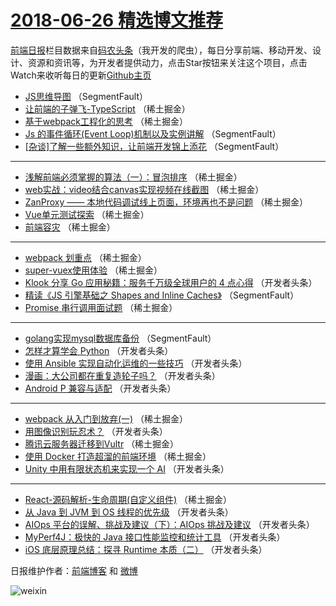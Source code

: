# [2018-06-26 精选博文推荐](http://hao.caibaojian.com/date/2018/06/26)

[前端日报](http://caibaojian.com/c/news)栏目数据来自[码农头条](http://hao.caibaojian.com/)（我开发的爬虫），每日分享前端、移动开发、设计、资源和资讯等，为开发者提供动力，点击Star按钮来关注这个项目，点击Watch来收听每日的更新[Github主页](https://github.com/kujian/frontendDaily)
* [JS思维导图](http://hao.caibaojian.com/78543.html) （SegmentFault）
* [让前端的子弹飞-TypeScript](http://hao.caibaojian.com/78518.html) （稀土掘金）
* [基于webpack工程化的思考](http://hao.caibaojian.com/78516.html) （稀土掘金）
* [Js 的事件循环(Event Loop)机制以及实例讲解](http://hao.caibaojian.com/78544.html) （SegmentFault）
* [[杂谈]了解一些额外知识，让前端开发锦上添花](http://hao.caibaojian.com/78542.html) （SegmentFault）

***
* [浅解前端必须掌握的算法（一）：冒泡排序](http://hao.caibaojian.com/78519.html) （稀土掘金）
* [web实战：video结合canvas实现视频在线截图](http://hao.caibaojian.com/78514.html) （稀土掘金）
* [ZanProxy —— 本地代码调试线上页面，环境再也不是问题](http://hao.caibaojian.com/78517.html) （稀土掘金）
* [Vue单元测试探索](http://hao.caibaojian.com/78511.html) （稀土掘金）
* [前端容灾](http://hao.caibaojian.com/78515.html) （稀土掘金）

***
* [webpack 划重点](http://hao.caibaojian.com/78507.html) （稀土掘金）
* [super-vuex使用体验](http://hao.caibaojian.com/78512.html) （稀土掘金）
* [Klook 分享 Go 应用秘籍：服务千万级全球用户的 4 点心得](http://hao.caibaojian.com/78559.html) （开发者头条）
* [精读《JS 引擎基础之 Shapes and Inline Caches》](http://hao.caibaojian.com/78541.html) （SegmentFault）
* [Promise 串行调用面试题](http://hao.caibaojian.com/78510.html) （稀土掘金）

***
* [golang实现mysql数据库备份](http://hao.caibaojian.com/78540.html) （SegmentFault）
* [怎样才算学会 Python](http://hao.caibaojian.com/78551.html) （开发者头条）
* [使用 Ansible 实现自动化运维的一些技巧](http://hao.caibaojian.com/78552.html) （开发者头条）
* [漫画：大公司都在重复造轮子吗？](http://hao.caibaojian.com/78553.html) （开发者头条）
* [Android P 兼容与适配](http://hao.caibaojian.com/78564.html) （开发者头条）

***
* [webpack 从入门到放弃(一)](http://hao.caibaojian.com/78506.html) （稀土掘金）
* [用图像识别玩忍术？](http://hao.caibaojian.com/78558.html) （开发者头条）
* [腾讯云服务器迁移到Vultr](http://hao.caibaojian.com/78521.html) （稀土掘金）
* [使用 Docker 打造超溜的前端环境](http://hao.caibaojian.com/78522.html) （稀土掘金）
* [Unity 中用有限状态机来实现一个 AI](http://hao.caibaojian.com/78561.html) （开发者头条）

***
* [React-源码解析-生命周期(自定义组件)](http://hao.caibaojian.com/78513.html) （稀土掘金）
* [从 Java 到 JVM 到 OS 线程的优先级](http://hao.caibaojian.com/78562.html) （开发者头条）
* [AIOps 平台的误解、挑战及建议（下）：AIOps 挑战及建议](http://hao.caibaojian.com/78563.html) （开发者头条）
* [MyPerf4J：极快的 Java 接口性能监控和统计工具](http://hao.caibaojian.com/78554.html) （开发者头条）
* [iOS 底层原理总结：探寻 Runtime 本质（二）](http://hao.caibaojian.com/78565.html) （开发者头条）

日报维护作者：[前端博客](http://caibaojian.com/) 和 [微博](http://caibaojian.com/go/weibo)

![weixin](https://user-images.githubusercontent.com/3055447/38468989-651132ac-3b80-11e8-8e6b-15122322a9d7.png)